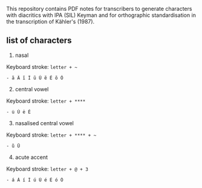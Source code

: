 This repository contains PDF notes for transcribers to generate 
characters with diacritics with IPA (SIL) Keyman and for orthographic 
standardisation in the transcription of Kähler's (1987).

## list of characters

1. nasal

Keyboard stroke: `letter + ~`

	- ã Ã ĩ Ĩ ũ Ũ ẽ Ẽ õ Õ

2. central vowel

Keyboard stroke: `letter + ****`

	- u̇ U̇ ė Ė

3. nasalised central vowel

Keyboard stroke: `letter + **** + ~`

	- u̇̃ U̇̃

4. acute accent

Keyboard stroke: `letter + @ + 3`

	- á Á í Í ú Ú é É ó Ó

